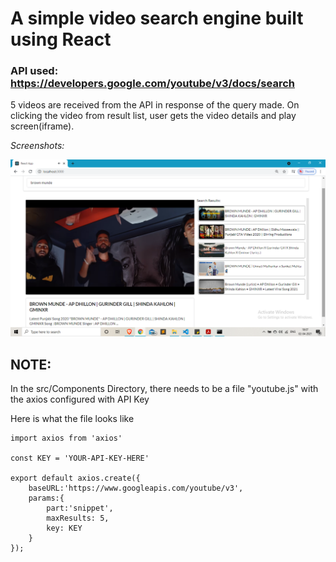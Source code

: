 # A simple video search engine built using React
### API used: https://developers.google.com/youtube/v3/docs/search

> 
5 videos are received from the API in response of the query made.
On clicking the video from result list, user gets the video details and play screen(iframe).

> 
*Screenshots:*

![videoPlayer](Screenshots/1.png)

## NOTE:
> 
In the src/Components Directory, there needs to be a file "youtube.js" with the axios configured with API Key
>
Here is what the file looks like 
> 
>
```
import axios from 'axios'

const KEY = 'YOUR-API-KEY-HERE'

export default axios.create({
    baseURL:'https://www.googleapis.com/youtube/v3',
    params:{
        part:'snippet',
        maxResults: 5,
        key: KEY
    }
});

```
